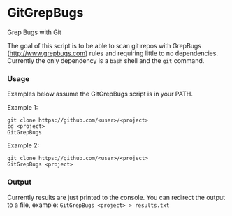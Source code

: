 # GitGrepBugs
Grep Bugs with Git

The goal of this script is to be able to scan git repos with GrepBugs (http://www.grepbugs.com) rules and requiring little to no dependencies. Currently the only dependency is a `bash` shell and the `git` command.

### Usage

Examples below assume the GitGrepBugs script is in your PATH.

Example 1:
```
git clone https://github.com/<user>/<project>
cd <project>
GitGrepBugs
```

Example 2:
```
git clone https://github.com/<user>/<project>
GitGrepBugs <project>
```

### Output

Currently results are just printed to the console. You can redirect the output to a file, example:
`GitGrepBugs <project> > results.txt`
